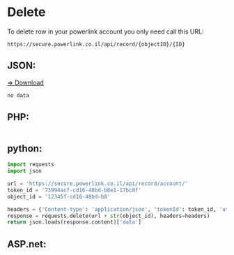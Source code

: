 # Delete

To delete row in your powerlink account you only need call this URL:

```
https://secure.powerlink.co.il/api/record/{objectID}/{ID}
```

## JSON: 
<a href="">=> Download</a>

```javascript
no data
```

## PHP:

```php

```

## python:

```python
import requests
import json

url = 'https://secure.powerlink.co.il/api/record/account/'
token_id = '73994acf-cd16-48bd-b8e1-17bc8f'
object_id = '12345f-cd16-48bd-b8'

headers = {'Content-type': 'application/json', 'tokenId': token_id, 'utc_time' : str(1)}
response = requests.delete(url + str(object_id), headers=headers)
return json.loads(response.content)['data']
```

## ASP.net:

```c#

```
